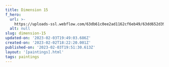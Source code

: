 ```yaml
---
title: Dimension 15
f_hero:
  url: >-
    https://uploads-ssl.webflow.com/63db61c0ee2ad1162cf6eb49/63dd652d39a2b2c8c5f683e9_molly13.jpg
  alt: null
slug: dimension-15
updated-on: '2023-02-03T19:49:03.686Z'
created-on: '2023-02-02T18:22:20.001Z'
published-on: '2023-02-03T19:51:30.613Z'
layout: '[paintings].html'
tags: paintings
---
```




